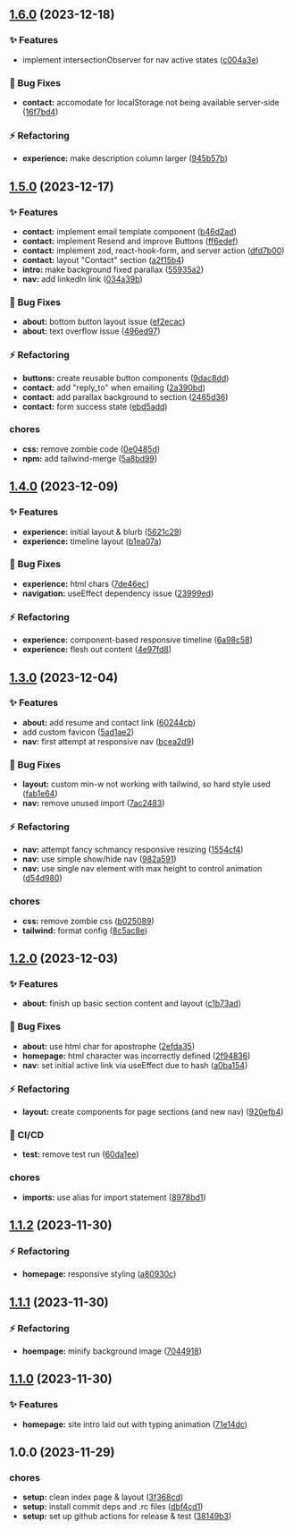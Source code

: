 ## [1.6.0](https://github.com/gurnzbot/portfolio-nextjs/compare/v1.5.0...v1.6.0) (2023-12-18)


### :sparkles: Features

* implement intersectionObserver for nav active states ([c004a3e](https://github.com/gurnzbot/portfolio-nextjs/commit/c004a3ef8e79a5aed9a7b452c72e889b3ce68dda))


### :bug: Bug Fixes

* **contact:** accomodate for localStorage not being available server-side ([16f7bd4](https://github.com/gurnzbot/portfolio-nextjs/commit/16f7bd4097e4c5b20c4a7849cc0d54097a10cfb9))


### :zap: Refactoring

* **experience:** make description column larger ([945b57b](https://github.com/gurnzbot/portfolio-nextjs/commit/945b57b9cf05b511dc5d065af779420735e55982))

## [1.5.0](https://github.com/gurnzbot/portfolio-nextjs/compare/v1.4.0...v1.5.0) (2023-12-17)


### :sparkles: Features

* **contact:** implement email template component ([b46d2ad](https://github.com/gurnzbot/portfolio-nextjs/commit/b46d2ad0d78281151b96a8e2a50a491d69092ab7))
* **contact:** implement Resend and improve Buttons ([ff6edef](https://github.com/gurnzbot/portfolio-nextjs/commit/ff6edeffc49f9ad74ce144642e2033daec3a846a))
* **contact:** implement zod, react-hook-form, and server action ([dfd7b00](https://github.com/gurnzbot/portfolio-nextjs/commit/dfd7b001aa89c9977e8a48385bc746ff0d4f207d))
* **contact:** layout "Contact" section ([a2f15b4](https://github.com/gurnzbot/portfolio-nextjs/commit/a2f15b444807af998ec0e32537aff8692c9dca84))
* **intro:** make background fixed parallax ([55935a2](https://github.com/gurnzbot/portfolio-nextjs/commit/55935a22e7c25a405fa2de73450e4730e27b034a))
* **nav:** add linkedIn link ([034a39b](https://github.com/gurnzbot/portfolio-nextjs/commit/034a39b9ff920973f4c56de118f796b96495d287))


### :bug: Bug Fixes

* **about:** bottom button layout issue ([ef2ecac](https://github.com/gurnzbot/portfolio-nextjs/commit/ef2ecac3f93d6086acc318495c6eff303ad3470a))
* **about:** text overflow issue ([496ed97](https://github.com/gurnzbot/portfolio-nextjs/commit/496ed97aa7a30d2337a83d2e87dbe8bc981f9a98))


### :zap: Refactoring

* **buttons:** create reusable button components ([9dac8dd](https://github.com/gurnzbot/portfolio-nextjs/commit/9dac8dde8fc49a7cc2e1353d3073ee71f252665f))
* **contact:** add "reply_to" when emailing ([2a390bd](https://github.com/gurnzbot/portfolio-nextjs/commit/2a390bdb7609f1876d3ab47b430e17c75771e395))
* **contact:** add parallax background to section ([2465d36](https://github.com/gurnzbot/portfolio-nextjs/commit/2465d36f9c8b09fb5c524455c24ac51374d24b16))
* **contact:** form success state ([ebd5add](https://github.com/gurnzbot/portfolio-nextjs/commit/ebd5add48c1a89e3c878d01992bdeafd2f72bb05))


### chores

* **css:** remove zombie code ([0e0485d](https://github.com/gurnzbot/portfolio-nextjs/commit/0e0485dd2c00678b585f60a34e4590ba6496a03c))
* **npm:** add tailwind-merge ([5a8bd99](https://github.com/gurnzbot/portfolio-nextjs/commit/5a8bd998598b43a5f81195166b659fe77be32a78))

## [1.4.0](https://github.com/gurnzbot/portfolio-nextjs/compare/v1.3.0...v1.4.0) (2023-12-09)


### :sparkles: Features

* **experience:** initial layout & blurb ([5621c29](https://github.com/gurnzbot/portfolio-nextjs/commit/5621c29eee7b11d7383817e0debdacfda32a2186))
* **experience:** timeline layout ([b1ea07a](https://github.com/gurnzbot/portfolio-nextjs/commit/b1ea07a838cbda9f7b5d9ab0058bc6136356ea80))


### :bug: Bug Fixes

* **experience:** html chars ([7de46ec](https://github.com/gurnzbot/portfolio-nextjs/commit/7de46ec3c2f3bddb716d5e8bcb50110fca99e113))
* **navigation:** useEffect dependency issue ([23999ed](https://github.com/gurnzbot/portfolio-nextjs/commit/23999ed4ded3da60dea9679a25dd21cd9180e010))


### :zap: Refactoring

* **experience:** component-based responsive timeline ([6a98c58](https://github.com/gurnzbot/portfolio-nextjs/commit/6a98c5863dbee5a2937cbafbc3a85f9dbc1f69ff))
* **experience:** flesh out content ([4e97fd8](https://github.com/gurnzbot/portfolio-nextjs/commit/4e97fd8212a503525d8e5550a89e4b91c383ad5f))

## [1.3.0](https://github.com/gurnzbot/portfolio-nextjs/compare/v1.2.0...v1.3.0) (2023-12-04)


### :sparkles: Features

* **about:** add resume and contact link ([60244cb](https://github.com/gurnzbot/portfolio-nextjs/commit/60244cb3cda3d68dfcb9fe61e90d344a00b8439f))
* add custom favicon ([5ad1ae2](https://github.com/gurnzbot/portfolio-nextjs/commit/5ad1ae20a5584fb0218259512ffd1102b07029f6))
* **nav:** first attempt at responsive nav ([bcea2d9](https://github.com/gurnzbot/portfolio-nextjs/commit/bcea2d9ab03fb25047e1bce80a5340ccbd90cec6))


### :bug: Bug Fixes

* **layout:** custom min-w not working with tailwind, so hard style used ([fab1e64](https://github.com/gurnzbot/portfolio-nextjs/commit/fab1e640d8db61efbddcdda4c26e2987b0bc0a3a))
* **nav:** remove unused import ([7ac2483](https://github.com/gurnzbot/portfolio-nextjs/commit/7ac2483f88a4d7e756d89635e3cdac8c26981563))


### :zap: Refactoring

* **nav:** attempt fancy schmancy responsive resizing ([1554cf4](https://github.com/gurnzbot/portfolio-nextjs/commit/1554cf41fa35e094fbd17cdcf3a9261d8ccf0e57))
* **nav:** use simple show/hide nav ([982a591](https://github.com/gurnzbot/portfolio-nextjs/commit/982a591e212ed3cdfa47a3598cf387d4ef0844a4))
* **nav:** use single nav element with max height to control animation ([d54d980](https://github.com/gurnzbot/portfolio-nextjs/commit/d54d9803d5169489f92ca248296d71c3739f3c1d))


### chores

* **css:** remove zombie css ([b025089](https://github.com/gurnzbot/portfolio-nextjs/commit/b025089321ede3123e66aa5be414dfdb8983f12b))
* **tailwind:** format config ([8c5ac8e](https://github.com/gurnzbot/portfolio-nextjs/commit/8c5ac8e891c8af1337b5d55e786b062dc854698e))

## [1.2.0](https://github.com/gurnzbot/portfolio-nextjs/compare/v1.1.2...v1.2.0) (2023-12-03)


### :sparkles: Features

* **about:** finish up basic section content and layout ([c1b73ad](https://github.com/gurnzbot/portfolio-nextjs/commit/c1b73adc91f6c120edd8bf318803da661fad949e))


### :bug: Bug Fixes

* **about:** use html char for apostrophe ([2efda35](https://github.com/gurnzbot/portfolio-nextjs/commit/2efda35ff1e736546206d5a2dbeb826f491f9a29))
* **homepage:** html character was incorrectly defined ([2f94836](https://github.com/gurnzbot/portfolio-nextjs/commit/2f94836dafd8af2b85edeee3f8bbea81a727b5c6))
* **nav:** set initial active link via useEffect due to hash ([a0ba154](https://github.com/gurnzbot/portfolio-nextjs/commit/a0ba1543ea0f7ef0d8f141fa836e08ed0297860f))


### :zap: Refactoring

* **layout:** create components for page sections (and new nav) ([920efb4](https://github.com/gurnzbot/portfolio-nextjs/commit/920efb42a1a2caa5724a4672de02bebee5c3f403))


### :repeat: CI/CD

* **test:** remove test run ([60da1ee](https://github.com/gurnzbot/portfolio-nextjs/commit/60da1ee36a48993e649527eef80db26179e1184f))


### chores

* **imports:** use alias for import statement ([8978bd1](https://github.com/gurnzbot/portfolio-nextjs/commit/8978bd14a535df7dd36983e4f897b783ef19d2aa))

## [1.1.2](https://github.com/gurnzbot/portfolio-nextjs/compare/v1.1.1...v1.1.2) (2023-11-30)


### :zap: Refactoring

* **homepage:** responsive styling ([a80930c](https://github.com/gurnzbot/portfolio-nextjs/commit/a80930c8006edbe3b7eb9578e8985349e6d3bafd))

## [1.1.1](https://github.com/gurnzbot/portfolio-nextjs/compare/v1.1.0...v1.1.1) (2023-11-30)


### :zap: Refactoring

* **hoempage:** minify background image ([7044918](https://github.com/gurnzbot/portfolio-nextjs/commit/70449189e5598cb8066b046df8de7cb3e424f6a2))

## [1.1.0](https://github.com/gurnzbot/portfolio-nextjs/compare/v1.0.0...v1.1.0) (2023-11-30)


### :sparkles: Features

* **homepage:** site intro laid out with typing animation ([71e14dc](https://github.com/gurnzbot/portfolio-nextjs/commit/71e14dc234c3ad01a8289b0545a002528976353e))

## 1.0.0 (2023-11-29)


### chores

* **setup:** clean index page & layout ([3f368cd](https://github.com/gurnzbot/portfolio-nextjs/commit/3f368cd179aacd9957c75b0e02079b1e2219f2ad))
* **setup:** install commit deps and .rc files ([dbf4cd1](https://github.com/gurnzbot/portfolio-nextjs/commit/dbf4cd13c193a7fe05fcd6b2c2f0d4c18c03660c))
* **setup:** set up github actions for release & test ([38149b3](https://github.com/gurnzbot/portfolio-nextjs/commit/38149b3890b2ee2a449ddfdb83b09ed2ba28be58))
